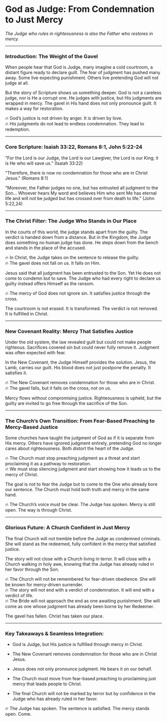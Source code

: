 # God as Judge: From Condemnation to Just Mercy

_The Judge who rules in righteousness is also the Father who restores in mercy._

---

### **Introduction: The Weight of the Gavel**

When people hear that God is Judge, many imagine a cold courtroom, a distant figure ready to declare guilt. The fear of judgment has pushed many away. Some live expecting punishment. Others live pretending God will not judge at all.

But the story of Scripture shows us something deeper. God is not a careless judge, nor is He a corrupt one. He judges with justice, but His judgments are wrapped in mercy. The gavel in His hand does not only pronounce guilt. It makes a way for restoration.

🔥 God’s justice is not driven by anger. It is driven by love.  
🔥 His judgments do not lead to endless condemnation. They lead to redemption.

---

### **Core Scripture: Isaiah 33:22, Romans 8:1, John 5:22-24**

"For the Lord is our Judge, the Lord is our Lawgiver, the Lord is our King; it is He who will save us." (Isaiah 33:22)

"Therefore, there is now no condemnation for those who are in Christ Jesus." (Romans 8:1)

"Moreover, the Father judges no one, but has entrusted all judgment to the Son… Whoever hears My word and believes Him who sent Me has eternal life and will not be judged but has crossed over from death to life." (John 5:22,24)

---

### **The Christ Filter: The Judge Who Stands in Our Place**

In the courts of this world, the judge stands apart from the guilty. The verdict is handed down from a distance. But in the Kingdom, the Judge does something no human judge has done. He steps down from the bench and stands in the place of the accused.

🔥 In Christ, the Judge takes on the sentence to release the guilty.  
🔥 The gavel does not fall on us. It falls on Him.

Jesus said that all judgment has been entrusted to the Son. Yet He does not come to condemn but to save. The Judge who had every right to declare us guilty instead offers Himself as the ransom.

🔥 The mercy of God does not ignore sin. It satisfies justice through the cross.

The courtroom is not erased. It is transformed. The verdict is not removed. It is fulfilled in Christ.

---

### **New Covenant Reality: Mercy That Satisfies Justice**

Under the old system, the law revealed guilt but could not make people righteous. Sacrifices covered sin but could never fully remove it. Judgment was often expected with fear.

In the New Covenant, the Judge Himself provides the solution. Jesus, the Lamb, carries our guilt. His blood does not just postpone the penalty. It satisfies it.

🔥 The New Covenant removes condemnation for those who are in Christ.  
🔥 The gavel falls, but it falls on the cross, not on us.

Mercy flows without compromising justice. Righteousness is upheld, but the guilty are invited to go free through the sacrifice of the Son.

---

### **The Church’s Own Transition: From Fear-Based Preaching to Mercy-Based Justice**

Some churches have taught the judgment of God as if it is separate from His mercy. Others have ignored judgment entirely, pretending God no longer cares about righteousness. Both distort the heart of the Judge.

🔥 The Church must stop preaching judgment as a threat and start proclaiming it as a pathway to restoration.  
🔥 We must stop silencing judgment and start showing how it leads us to the mercy of Christ.

The goal is not to fear the Judge but to come to the One who already bore our sentence. The Church must hold both truth and mercy in the same hand.

🔥 The Church’s voice must be clear. The Judge has spoken. Mercy is still open. The way is through Christ.

---

### **Glorious Future: A Church Confident in Just Mercy**

The final Church will not tremble before the Judge as condemned criminals. She will stand as the redeemed, fully confident in the mercy that satisfied justice.

The story will not close with a Church living in terror. It will close with a Church walking in holy awe, knowing that the Judge has already ruled in her favor through the Son.

🔥 The Church will not be remembered for fear-driven obedience. She will be known for mercy-driven surrender.  
🔥 The story will not end with a verdict of condemnation. It will end with a verdict of life.  
🔥 The Bride will not approach the end as one awaiting punishment. She will come as one whose judgment has already been borne by her Redeemer.

The gavel has fallen. Christ has taken our place.

---

### **Key Takeaways & Seamless Integration:**

- God is Judge, but His justice is fulfilled through mercy in Christ.
    
- The New Covenant removes condemnation for those who are in Christ Jesus.
    
- Jesus does not only pronounce judgment. He bears it on our behalf.
    
- The Church must move from fear-based preaching to proclaiming just mercy that leads people to Christ.
    
- The final Church will not be marked by terror but by confidence in the Judge who has already ruled in her favor.
    

🔥 The Judge has spoken. The sentence is satisfied. The mercy stands open. Come.